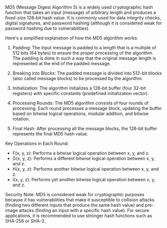 MD5 (Message Digest Algorithm 5) is a widely used cryptographic hash function that takes an input (message) of arbitrary length and produces a fixed-size 128-bit hash value. It is commonly used for data integrity checks, digital signatures, and password hashing (although it is considered weak for password hashing due to vulnerabilities).

Here's a simplified explanation of how the MD5 algorithm works:

1. Padding: The input message is padded to a length that is a multiple of 512 bits (64 bytes) to ensure the proper processing of the algorithm. The padding is done in such a way that the original message length is represented at the end of the padded message.

2. Breaking into Blocks: The padded message is divided into 512-bit blocks (also called message blocks) to be processed by the algorithm.

3. Initialization: The algorithm initializes a 128-bit buffer (four 32-bit registers) with specific constants (predefined initialization vector).

4. Processing Rounds: The MD5 algorithm consists of four rounds of processing. Each round processes a message block, updating the buffer based on bitwise logical operations, modular addition, and bitwise rotation.

5. Final Hash: After processing all the message blocks, the 128-bit buffer represents the final MD5 hash value.

Key Operations in Each Round:
- F(x, y, z): Performs a bitwise logical operation between x, y, and z.
- G(x, y, z): Performs a different bitwise logical operation between x, y, and z.
- H(x, y, z): Performs another bitwise logical operation between x, y, and z.
- I(x, y, z): Performs yet another bitwise logical operation between x, y, and z.

Security Note:
MD5 is considered weak for cryptographic purposes because it has vulnerabilities that make it susceptible to collision attacks (finding two different inputs that produce the same hash value) and pre-image attacks (finding an input with a specific hash value). For secure applications, it is recommended to use stronger hash functions such as SHA-256 or SHA-3.